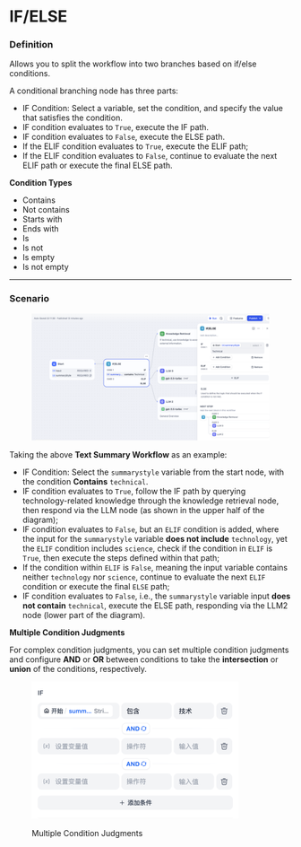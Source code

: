 # IF/ELSE

### Definition

Allows you to split the workflow into two branches based on if/else conditions.

A conditional branching node has three parts:

* IF Condition: Select a variable, set the condition, and specify the value that satisfies the condition.
* IF condition evaluates to `True`, execute the IF path.
* IF condition evaluates to `False`, execute the ELSE path.
* If the ELIF condition evaluates to `True`, execute the ELIF path;
* If the ELIF condition evaluates to `False`, continue to evaluate the next ELIF path or execute the final ELSE path.

**Condition Types**

* Contains
* Not contains
* Starts with
* Ends with
* Is
* Is not
* Is empty
* Is not empty

***

### Scenario

<figure><img src="../../../../img/if-else-elif.png" alt=""><figcaption></figcaption></figure>

Taking the above **Text Summary Workflow** as an example:

* IF Condition: Select the `summarystyle` variable from the start node, with the condition **Contains** `technical`.
* IF condition evaluates to `True`, follow the IF path by querying technology-related knowledge through the knowledge retrieval node, then respond via the LLM node (as shown in the upper half of the diagram);
* IF condition evaluates to `False`, but an `ELIF` condition is added, where the input for the `summarystyle` variable **does not include** `technology`, yet the `ELIF` condition includes `science`, check if the condition in `ELIF` is `True`, then execute the steps defined within that path;
* If the condition within `ELIF` is `False`, meaning the input variable contains neither `technology` nor `science`, continue to evaluate the next `ELIF` condition or execute the final `ELSE` path;
* IF condition evaluates to `False`, i.e., the `summarystyle` variable input **does not contain** `technical`, execute the ELSE path, responding via the LLM2 node (lower part of the diagram).

**Multiple Condition Judgments**

For complex condition judgments, you can set multiple condition judgments and configure **AND** or **OR** between conditions to take the **intersection** or **union** of the conditions, respectively.

<figure><img src="/en/.gitbook/assets/guides/workflow/node/ifelse/mutliple-judgement.png" alt="" width="369"><figcaption><p>Multiple Condition Judgments</p></figcaption></figure>
